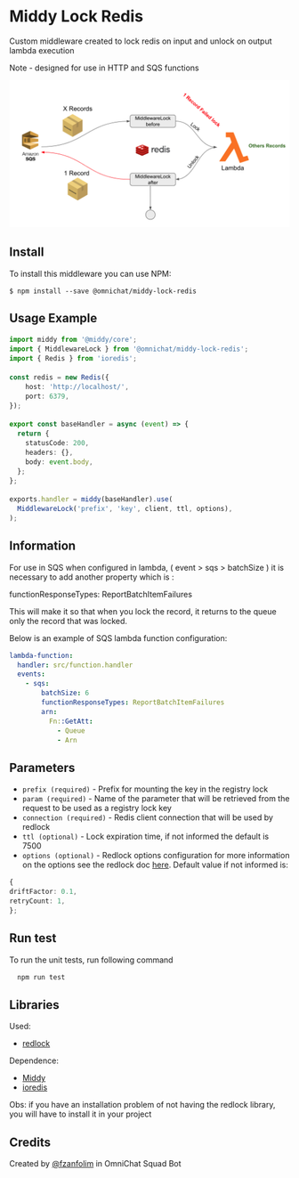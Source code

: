 # Middy Lock Redis

Custom middleware created to lock redis on input and unlock on output lambda execution

Note - designed for use in HTTP and SQS functions

![Fluxo](https://raw.githubusercontent.com/OmniChat/middy-lock-redis/main/image/fluxo2.png)

## Install

To install this middleware you can use NPM:

```ssh
$ npm install --save @omnichat/middy-lock-redis
```

## Usage Example

```typescript
import middy from '@middy/core';
import { MiddlewareLock } from '@omnichat/middy-lock-redis';
import { Redis } from 'ioredis';

const redis = new Redis({
    host: 'http://localhost/',
    port: 6379,
});

export const baseHandler = async (event) => {
  return {
    statusCode: 200,
    headers: {},
    body: event.body,
  };
};

exports.handler = middy(baseHandler).use(
  MiddlewareLock('prefix', 'key', client, ttl, options),
);
```

## Information

For use in SQS when configured in lambda, ( event > sqs > batchSize ) it is necessary to add another property which is :

functionResponseTypes: ReportBatchItemFailures

This will make it so that when you lock the record, it returns to the queue only the record that was locked.

Below is an example of SQS lambda function configuration:

```yaml
lambda-function:
  handler: src/function.handler
  events:
    - sqs:
        batchSize: 6
        functionResponseTypes: ReportBatchItemFailures
        arn:
          Fn::GetAtt:
            - Queue
            - Arn
```

## Parameters

- `prefix (required)` - Prefix for mounting the key in the registry lock
- `param (required)` - Name of the parameter that will be retrieved from the request to be used as a registry lock key
- `connection (required)` - Redis client connection that will be used by redlock
- `ttl (optional)` - Lock expiration time, if not informed the default is 7500
- `options (optional)` - Redlock options configuration for more information on the options see the redlock doc [here](https://github.com/mike-marcacci/node-redlock). Default value if not informed is:

```typescript
{
driftFactor: 0.1,
retryCount: 1,
};
```

## Run test

To run the unit tests, run following command

```bash
  npm run test
```

## Libraries

Used:

- [redlock](https://github.com/mike-marcacci/node-redlock)

Dependence:

- [Middy](https://github.com/middyjs/middy)
- [ioredis](https://github.com/luin/ioredis)

Obs: if you have an installation problem of not having the redlock library, you will have to install it in your project

## Credits

Created by [@fzanfolim](https://github.com/fzanfolim) in OmniChat Squad Bot
